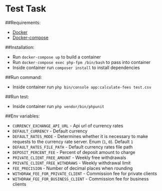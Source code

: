 # Test Task

##Requirements:
- [Docker](https://docs.docker.com/engine/install/ubuntu/)
- [Docker-compose](https://docs.docker.com/compose/install/)

##Installation:
 - Run `docker-compose up` to build a container
 - Run `docker-compose exec php-fpm /bin/bash` to pass into container
 - Inside container run `composer install` to install dependencies

##Run command:
 - Inside container run  `php bin/console app:calculate-fees test.csv`

##Run test:
 - Inside container run `php vendor/bin/phpunit`
 
 ##Env variables:
 - `CURRENCY_EXCHANGE_API_URL` - Api url of currency rates
 - `DEFAULT_CURRENCY` - Default currency
 - `DEFAULT_RATES_MODE` - Determines whether it is necessary to make requests to the currency rate server. Enum (`1`, `0`). Default `1`
 - `DEFAULT_RATES_FILE_PATH` - Default currency rates file path
 - `DEPOSIT_PERCENT_FEE` - Percent of deposit amount to charge
 - `PRIVATE_CLIENT_FREE_AMOUNT` - Weekly free withdrawals
 - `PRIVATE_CLIENT_FREE_WITHDRAWS` - Weekly withdrawal limit
 - `FEE_PRECISION` - Number of decimal places when rounding
 - `WITHDRAW_FEE_FOR_PRIVATE_CLIENT` - Commission fee for private clients
 - `WITHDRAW_FEE_FOR_BUSINESS_CLIENT` - Commission fee for business clients 
